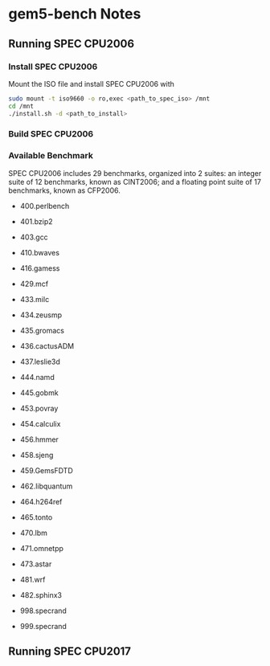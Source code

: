 # gem5-bench Notes

## Running SPEC CPU2006

### Install SPEC CPU2006

Mount the ISO file and install SPEC CPU2006 with

```bash
sudo mount -t iso9660 -o ro,exec <path_to_spec_iso> /mnt
cd /mnt
./install.sh -d <path_to_install>
```

### Build SPEC CPU2006



### Available Benchmark

SPEC CPU2006 includes 29 benchmarks, organized into 2 suites: an integer suite of 12 benchmarks, known as CINT2006; and a floating point suite of 17 benchmarks, known as CFP2006. 

* 400.perlbench
* 401.bzip2

* 403.gcc
* 410.bwaves
* 416.gamess
* 429.mcf
* 433.milc
* 434.zeusmp
* 435.gromacs
* 436.cactusADM
* 437.leslie3d
* 444.namd
* 445.gobmk
* 453.povray
* 454.calculix
* 456.hmmer
* 458.sjeng
* 459.GemsFDTD
* 462.libquantum
* 464.h264ref
* 465.tonto
* 470.lbm
* 471.omnetpp
* 473.astar
* 481.wrf
* 482.sphinx3
* 998.specrand
* 999.specrand

## Running SPEC CPU2017
